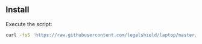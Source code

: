 Install
-------

Execute the script:

```sh
curl -fsS 'https://raw.githubusercontent.com/legalshield/laptop/master/mac' | sh
```